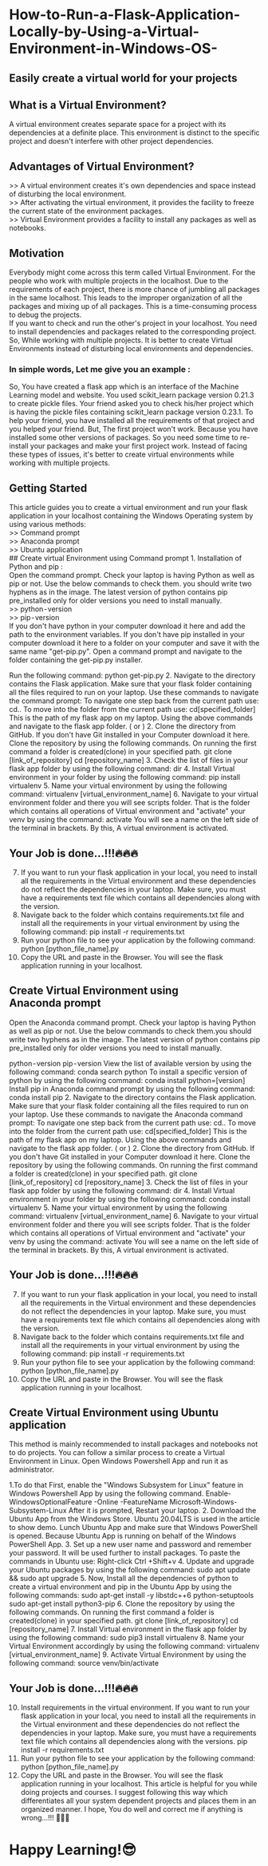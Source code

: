# How-to-Run-a-Flask-Application-Locally-by-Using-a-Virtual-Environment-in-Windows-OS-
## Easily create a virtual world for your projects
<h2>What is a Virtual Environment?</h2>
A virtual environment creates separate space for a project with its dependencies at a definite place. This environment is distinct to the specific project and doesn't interfere with other project dependencies.<br>
<h2>Advantages of Virtual Environment?</h2>
>> A virtual environment creates it's own dependencies and space instead of disturbing the local environment.<br>
>> After activating the virtual environment, it provides the facility to freeze the current state of the environment packages.<br>
>> Virtual Environment provides a facility to install any packages as well as notebooks.<br>
<h2>Motivation</h2>
Everybody might come across this term called Virtual Environment. For the people who work with multiple projects in the localhost. Due to the requirements of each project, there is more chance of jumbling all packages in the same localhost. This leads to the improper organization of all the packages and mixing up of all packages. This is a time-consuming process to debug the projects.<br>
If you want to check and run the other's project in your localhost. You need to install dependencies and packages related to the corresponding project. So, While working with multiple projects. It is better to create Virtual Environments instead of disturbing local environments and dependencies.<br>
<h3>In simple words, Let me give you an example :</h3>
So, You have created a flask app which is an interface of the Machine Learning model and website. You used scikit_learn package version 0.21.3 to create pickle files. Your friend asked you to check his/her project which is having the pickle files containing scikit_learn package version 0.23.1. To help your friend, you have installed all the requirements of that project and you helped your friend. But, The first project won't work. Because you have installed some other versions of packages. So you need some time to re-install your packages and make your first project work. Instead of facing these types of issues, it's better to create virtual environments while working with multiple projects.<br>
<h2>Getting Started</h2>
This article guides you to create a virtual environment and run your flask application in your localhost containing the Windows Operating system by using various methods:<br>
>> Command prompt<br>
>> Anaconda prompt<br>
>> Ubuntu application<br>
## Create virtual Environment using Command prompt
1. Installation of Python and pip :<br>
Open the command prompt. Check your laptop is having Python as well as pip or not. Use the below commands to check them. you should write two hyphens as in the image. The latest version of python contains pip pre_installed only for older versions you need to install manually.<br>
>> python - version<br>
>> pip - version<br>
If you don't have python in your computer download it here and add the path to the environment variables. If you don't have pip installed in your computer download it here to a folder on your computer and save it with the same name "get-pip.py". Open a command prompt and navigate to the folder containing the get-pip.py installer.<br>


Run the following command:
python get-pip.py
2. Navigate to the directory contains the Flask application.
Make sure that your flask folder containing all the files required to run on your laptop.
Use these commands to navigate the command prompt:
To navigate one step back from the current path use:
cd..
To move into the folder from the current path use:
cd<space>[specified_folder]
This is the path of my flask app on my laptop.
Using the above commands and navigate to the flask app folder.
( or )
2. Clone the directory from GitHub.
If you don't have Git installed in your Computer download it here. Clone the repository by using the following commands. On running the first command a folder is created(clone) in your specified path.
git clone [link_of_repository]
cd [repository_name]
3. Check the list of files in your flask app folder by using the following command:
dir
4. Install Virtual environment in your folder by using the following command:
pip install virtualenv
5. Name your virtual environment by using the following command:
virtualenv [virtual_environment_name]
6. Navigate to your virtual environment folder and there you will see scripts folder.
That is the folder which contains all operations of Virtual environment and "activate" your venv by using the command:
activate
You will see a name on the left side of the terminal in brackets. By this, A virtual environment is activated.
## Your Job is done…!!!🔥🔥🔥
7. If you want to run your flask application in your local, you need to install all the requirements in the Virtual environment and these dependencies do not reflect the dependencies in your laptop.
Make sure, you must have a requirements text file which contains all dependencies along with the version.
8. Navigate back to the folder which contains requirements.txt file and install all the requirements in your virtual environment by using the following command:
pip install -r requirements.txt
9. Run your python file to see your application by the following command:
python [python_file_name].py
10. Copy the URL and paste in the Browser. You will see the flask application running in your localhost.

## Create Virtual Environment using Anaconda prompt
Open the Anaconda command prompt. Check your laptop is having Python as well as pip or not. Use the below commands to check them.you should write two hyphens as in the image. The latest version of python contains pip pre_installed only for older versions you need to install manually.

python - version
pip - version
View the list of available version by using the following command:
conda search python
To install a specific version of python by using the following command:
conda install python=[version]
Install pip in Anaconda command prompt by using the following command:
conda install pip
2. Navigate to the directory contains the Flask application.
Make sure that your flask folder containing all the files required to run on your laptop.
Use these commands to navigate the Anaconda command prompt:
To navigate one step back from the current path use:
cd..
To move into the folder from the current path use:
cd<space>[specified_folder]
This is the path of my flask app on my laptop.
Using the above commands and navigate to the flask app folder.
( or )
2. Clone the directory from GitHub.
If you don't have Git installed in your Computer download it here. Clone the repository by using the following commands. On running the first command a folder is created(clone) in your specified path.
git clone [link_of_repository]
cd [repository_name]
3. Check the list of files in your flask app folder by using the following command:
dir
4. Install Virtual environment in your folder by using the following command:
conda install virtualenv
5. Name your virtual environment by using the following command:
virtualenv [virtual_environment_name]
6. Navigate to your virtual environment folder and there you will see scripts folder.
That is the folder which contains all operations of Virtual environment and "activate" your venv by using the command:
activate
You will see a name on the left side of the terminal in brackets. By this, A virtual environment is activated.
## Your Job is done…!!!🔥🔥🔥
7. If you want to run your flask application in your local, you need to install all the requirements in the Virtual environment and these dependencies do not reflect the dependencies in your laptop.
Make sure, you must have a requirements text file which contains all dependencies along with the version.
8. Navigate back to the folder which contains requirements.txt file and install all the requirements in your virtual environment by using the following command:
pip install -r requirements.txt
9. Run your python file to see your application by the following command:
python [python_file_name].py
10. Copy the URL and paste in the Browser. You will see the flask application running in your localhost.

## Create Virtual Environment using Ubuntu application
This method is mainly recommended to install packages and notebooks not to do projects. You can follow a similar process to create a Virtual Environment in Linux.
Open Windows Powershell App and run it as administrator.

1.To do that First, enable the "Windows Subsystem for Linux" feature in Windows Powershell App by using the following command.
Enable-WindowsOptionalFeature -Online -FeatureName Microsoft-Windows-Subsystem-Linux
After it is prompted, Restart your laptop.
2. Download the Ubuntu App from the Windows Store. Ubuntu 20.04LTS is used in the article to show demo.
Lunch Ubuntu App and make sure that Windows PowerShell is opened. Because Ubuntu App is running on behalf of the Windows PowerShell App.
3. Set up a new user name and password and remember your password. It will be used further to install packages.
To paste the commands in Ubuntu use:
Right-click
Ctrl +Shift+v
4. Update and upgrade your Ubuntu packages by using the following command:
sudo apt update && sudo apt upgrade
5. Now, Install all the dependencies of python to create a virtual environment and pip in the Ubuntu App by using the following commands:
sudo apt-get install -y libstdc++6 python-setuptools
sudo apt-get install python3-pip
6. Clone the repository by using the following commands. On running the first command a folder is created(clone) in your specified path.
git clone [link_of_repository]
cd [repository_name]
7. Install Virtual environment in the flask app folder by using the following command:
sudo pip3 install virtualenv
8. Name your Virtual Environment accordingly by using the following command:
virtualenv [virtual_environment_name]
9. Activate Virtual Environment by using the following command:
source venv/bin/activate
## Your Job is done…!!!🔥🔥🔥
10. Install requirements in the virtual environment.
If you want to run your flask application in your local, you need to install all the requirements in the Virtual environment and these dependencies do not reflect the dependencies in your laptop.
Make sure, you must have a requirements text file which contains all dependencies along with the versions.
pip install -r requirements.txt
11. Run your python file to see your application by the following command:
python [python_file_name].py
12. Copy the URL and paste in the Browser. You will see the flask application running in your localhost.
This article is helpful for you while doing projects and courses. I suggest following this way which differentiates all your system dependent projects and places them in an organized manner.
I hope, You do well and correct me if anything is wrong…!!! 🤝🤝🤝
# Happy Learning!😎

